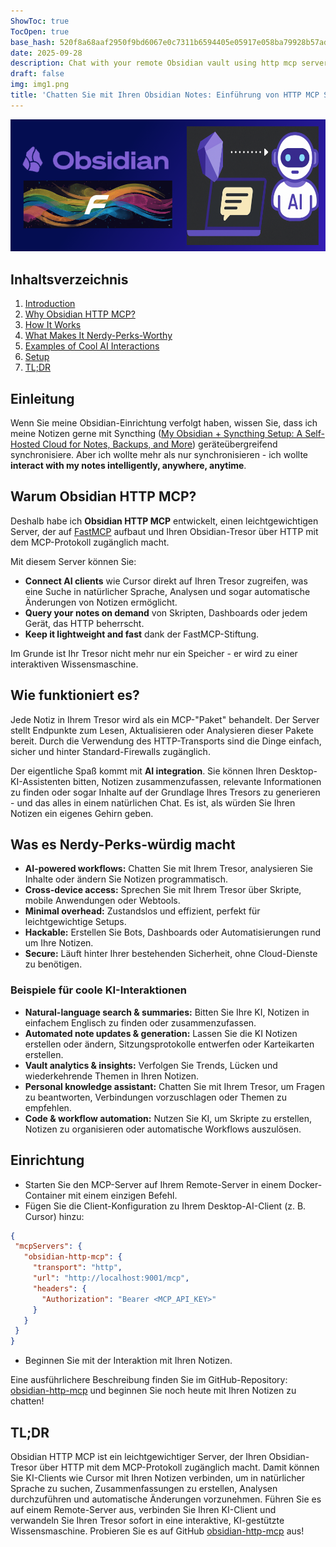 ```yaml
---
ShowToc: true
TocOpen: true
base_hash: 520f8a68aaf2950f9bd6067e0c7311b6594405e05917e058ba79928b57adfcbf
date: 2025-09-28
description: Chat with your remote Obsidian vault using http mcp server.
draft: false
img: img1.png
title: 'Chatten Sie mit Ihren Obsidian Notes: Einführung von HTTP MCP Server'
---
```


![header-image](img1.png)
  

## Inhaltsverzeichnis
1. [Introduction](#introduction)
2. [Why Obsidian HTTP MCP?](#why-obsidian-http-mcp)
3. [How It Works](#how-it-works)
4. [What Makes It Nerdy-Perks-Worthy](#what-makes-it-nerdy-perks-worthy)
5. [Examples of Cool AI Interactions](#examples-of-cool-ai-interactions)
6. [Setup](#setup)
7. [TL;DR](#tldr)

## Einleitung
Wenn Sie meine Obsidian-Einrichtung verfolgt haben, wissen Sie, dass ich meine Notizen gerne mit Syncthing ([My Obsidian + Syncthing Setup: A Self-Hosted Cloud for Notes, Backups, and More](https://matsch1.github.io/web/en/coding/07_obsidian_syncthing_cloud_setup/)) geräteübergreifend synchronisiere. Aber ich wollte mehr als nur synchronisieren - ich wollte **interact with my notes intelligently, anywhere, anytime**.

## Warum Obsidian HTTP MCP?
Deshalb habe ich **Obsidian HTTP MCP** entwickelt, einen leichtgewichtigen Server, der auf [FastMCP](https://gofastmcp.com/getting-started/welcome) aufbaut und Ihren Obsidian-Tresor über HTTP mit dem MCP-Protokoll zugänglich macht.

Mit diesem Server können Sie:
- **Connect AI clients** wie Cursor direkt auf Ihren Tresor zugreifen, was eine Suche in natürlicher Sprache, Analysen und sogar automatische Änderungen von Notizen ermöglicht.
- **Query your notes on demand** von Skripten, Dashboards oder jedem Gerät, das HTTP beherrscht.
- **Keep it lightweight and fast** dank der FastMCP-Stiftung.

Im Grunde ist Ihr Tresor nicht mehr nur ein Speicher - er wird zu einer interaktiven Wissensmaschine.

## Wie funktioniert es?
Jede Notiz in Ihrem Tresor wird als ein MCP-"Paket" behandelt. Der Server stellt Endpunkte zum Lesen, Aktualisieren oder Analysieren dieser Pakete bereit. Durch die Verwendung des HTTP-Transports sind die Dinge einfach, sicher und hinter Standard-Firewalls zugänglich.

Der eigentliche Spaß kommt mit **AI integration**. Sie können Ihren Desktop-KI-Assistenten bitten, Notizen zusammenzufassen, relevante Informationen zu finden oder sogar Inhalte auf der Grundlage Ihres Tresors zu generieren - und das alles in einem natürlichen Chat. Es ist, als würden Sie Ihren Notizen ein eigenes Gehirn geben.

## Was es Nerdy-Perks-würdig macht
- **AI-powered workflows:** Chatten Sie mit Ihrem Tresor, analysieren Sie Inhalte oder ändern Sie Notizen programmatisch.
- **Cross-device access:** Sprechen Sie mit Ihrem Tresor über Skripte, mobile Anwendungen oder Webtools.
- **Minimal overhead:** Zustandslos und effizient, perfekt für leichtgewichtige Setups.
- **Hackable:** Erstellen Sie Bots, Dashboards oder Automatisierungen rund um Ihre Notizen.
- **Secure:** Läuft hinter Ihrer bestehenden Sicherheit, ohne Cloud-Dienste zu benötigen.

### Beispiele für coole KI-Interaktionen
- **Natural-language search & summaries:** Bitten Sie Ihre KI, Notizen in einfachem Englisch zu finden oder zusammenzufassen.
- **Automated note updates & generation:** Lassen Sie die KI Notizen erstellen oder ändern, Sitzungsprotokolle entwerfen oder Karteikarten erstellen.
- **Vault analytics & insights:** Verfolgen Sie Trends, Lücken und wiederkehrende Themen in Ihren Notizen.
- **Personal knowledge assistant:** Chatten Sie mit Ihrem Tresor, um Fragen zu beantworten, Verbindungen vorzuschlagen oder Themen zu empfehlen.
- **Code & workflow automation:** Nutzen Sie KI, um Skripte zu erstellen, Notizen zu organisieren oder automatische Workflows auszulösen.

## Einrichtung
- Starten Sie den MCP-Server auf Ihrem Remote-Server in einem Docker-Container mit einem einzigen Befehl.
- Fügen Sie die Client-Konfiguration zu Ihrem Desktop-AI-Client (z. B. Cursor) hinzu:
```json
{
 "mcpServers": {
   "obsidian-http-mcp": {
     "transport": "http",
     "url": "http://localhost:9001/mcp",
     "headers": {
       "Authorization": "Bearer <MCP_API_KEY>"
     }
   }
 }
}
```
- Beginnen Sie mit der Interaktion mit Ihren Notizen.

Eine ausführlichere Beschreibung finden Sie im GitHub-Repository: [obsidian-http-mcp](https://github.com/matsch1/obsidian-http-mcp) und beginnen Sie noch heute mit Ihren Notizen zu chatten!
	
## TL;DR
Obsidian HTTP MCP ist ein leichtgewichtiger Server, der Ihren Obsidian-Tresor über HTTP mit dem MCP-Protokoll zugänglich macht. Damit können Sie KI-Clients wie Cursor mit Ihren Notizen verbinden, um in natürlicher Sprache zu suchen, Zusammenfassungen zu erstellen, Analysen durchzuführen und automatische Änderungen vorzunehmen. Führen Sie es auf einem Remote-Server aus, verbinden Sie Ihren KI-Client und verwandeln Sie Ihren Tresor sofort in eine interaktive, KI-gestützte Wissensmaschine. Probieren Sie es auf GitHub [obsidian-http-mcp](https://github.com/matsch1/obsidian-http-mcp) aus!